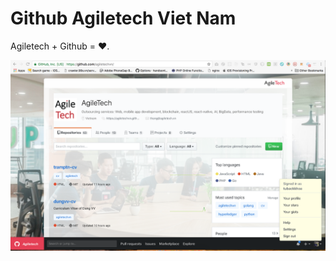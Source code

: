 # Github Agiletech Viet Nam

Agiletech + Github = ❤️.

![Screenshot of the Chrome extension](github-agiletech.png)
